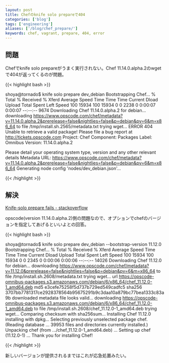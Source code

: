 ```yaml
---
layout: post
title: Chefのknife solo prepareで404
categories: ['blog']
tags: ['engineering']
aliases: ['/blog/chef_prepare/']
keywords: chef, vagrant, prepare, 404, error
---
```


## 問題

Chefでknife solo prepareがうまく実行されない。Chef 11.14.0.alpha.2のwgetで404が返ってくるのが問題。

{{< highlight bash >}}

shoya@tornado$ knife solo prepare dev_debian
Bootstrapping Chef...
  % Total    % Received % Xferd  Average Speed   Time    Time     Time  Current
                                 Dload  Upload   Total   Spent    Left  Speed
100 15934  100 15934    0     0   2238      0  0:00:07  0:00:07 --:--:--  9674
Downloading Chef 11.14.0.alpha.2 for debian...
downloading https://www.opscode.com/chef/metadata?v=11.14.0.alpha.2&prerelease=false&nightlies=false&p=debian&pv=6&m=x86_64
  to file /tmp/install.sh.2565/metadata.txt
trying wget...
ERROR 404
Unable to retrieve a valid package!
Please file a bug report at http://tickets.opscode.com
Project: Chef
Component: Packages
Label: Omnibus
Version: 11.14.0.alpha.2

Please detail your operating system type, version and any other relevant details
Metadata URL: https://www.opscode.com/chef/metadata?v=11.14.0.alpha.2&prerelease=false&nightlies=false&p=debian&pv=6&m=x86_64
Generating node config 'nodes/dev_debian.json'...

{{< /highlight >}}

## 解決

[Knife-solo prepare fails - stackoverflow](http://stackoverflow.com/questions/23591190/knife-solo-prepare-fails)

opscode(version 11.14.0.alpha.2)側の問題なので、オプションでchefのバージョンを指定してあげるといいよとの回答。

{{< highlight bash >}}

shoya@tornado$ knife solo prepare dev_debian --bootstrap-version 11.12.0
Bootstrapping Chef...
  % Total    % Received % Xferd  Average Speed   Time    Time     Time  Current
                                 Dload  Upload   Total   Spent    Left  Speed
100 15934  100 15934    0     0   2345      0  0:00:06  0:00:06 --:--:-- 14026
Downloading Chef 11.12.0 for debian...
downloading https://www.opscode.com/chef/metadata?v=11.12.0&prerelease=false&nightlies=false&p=debian&pv=6&m=x86_64
  to file /tmp/install.sh.2608/metadata.txt
trying wget...
url    https://opscode-omnibus-packages.s3.amazonaws.com/debian/6/x86_64/chef_11.12.0-1_amd64.deb
md5    e3cefe75258f5d737b729ed549cadfc5
sha256    3707bb7781317ce2928378564b95675291b9c3daa10a879bc77bea1333c83a9b
downloaded metadata file looks valid...
downloading https://opscode-omnibus-packages.s3.amazonaws.com/debian/6/x86_64/chef_11.12.0-1_amd64.deb
  to file /tmp/install.sh.2608/chef_11.12.0-1_amd64.deb
trying wget...
Comparing checksum with sha256sum...
Installing Chef 11.12.0
installing with dpkg...
Selecting previously unselected package chef.
(Reading database ... 39953 files and directories currently installed.)
Unpacking chef (from .../chef_11.12.0-1_amd64.deb) ...
Setting up chef (11.12.0-1) ...
Thank you for installing Chef!

{{< /highlight >}}

新しいバージョンが提供されるまではこれが応急処置みたい。
